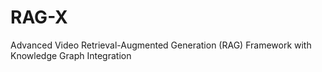 # RAG-X
Advanced Video Retrieval-Augmented Generation (RAG) Framework with Knowledge Graph Integration
